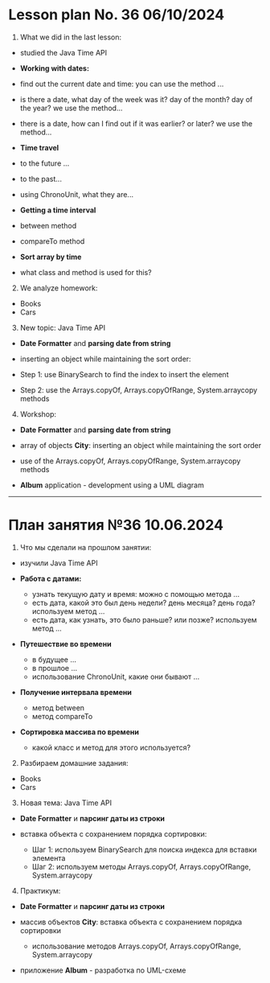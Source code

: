 # Lesson plan No. 36 06/10/2024

1. What we did in the last lesson:
- studied the Java Time API

- **Working with dates:**
- find out the current date and time: you can use the method ...
- is there a date, what day of the week was it? day of the month? day of the year? we use the method...
- there is a date, how can I find out if it was earlier? or later? we use the method...

- **Time travel**
- to the future ...
- to the past...
- using ChronoUnit, what they are...

- **Getting a time interval**
- between method
- compareTo method

- **Sort array by time**
- what class and method is used for this?

2. We analyze homework:
- Books
- Cars

3. New topic:
   Java Time API
- **Date Formatter** and **parsing date from string**

- inserting an object while maintaining the sort order:
- Step 1: use BinarySearch to find the index to insert the element
- Step 2: use the Arrays.copyOf, Arrays.copyOfRange, System.arraycopy methods

4. Workshop:

- **Date Formatter** and **parsing date from string**

- array of objects **City**: inserting an object while maintaining the sort order
- use of the Arrays.copyOf, Arrays.copyOfRange, System.arraycopy methods

- **Album** application - development using a UML diagram

---------------------------------------------------

# План занятия №36 10.06.2024

1. Что мы сделали на прошлом занятии:
- изучили Java Time API

- **Работа с датами:**
    - узнать текущую дату и время: можно с помощью метода ...
    - есть дата, какой это был день недели? день месяца? день года?  используем метод ...
    - есть дата, как узнать, это было раньше? или позже?  используем метод ...

- **Путешествие во времени**
    - в будущее ...
    - в прошлое ...
    - использование ChronoUnit, какие они бывают ...

- **Получение интервала времени**
  - метод between
  - метод compareTo

- **Сортировка массива по времени**
    - какой класс и метод для этого используется?

2. Разбираем домашние задания:
- Books 
- Cars

3. Новая тема: 
Java Time API
- **Date Formatter** и **парсинг даты из строки**

- вставка объекта с сохранением порядка сортировки:
  - Шаг 1: используем BinarySearch для поиска индекса для вставки элемента
  - Шаг 2: используем методы Arrays.copyOf, Arrays.copyOfRange, System.arraycopy 

4. Практикум:

- **Date Formatter** и **парсинг даты из строки**

- массив объектов **City**: вставка объекта с сохранением порядка сортировки
  - использование методов Arrays.copyOf, Arrays.copyOfRange, System.arraycopy

- приложение **Album** - разработка по UML-схеме

